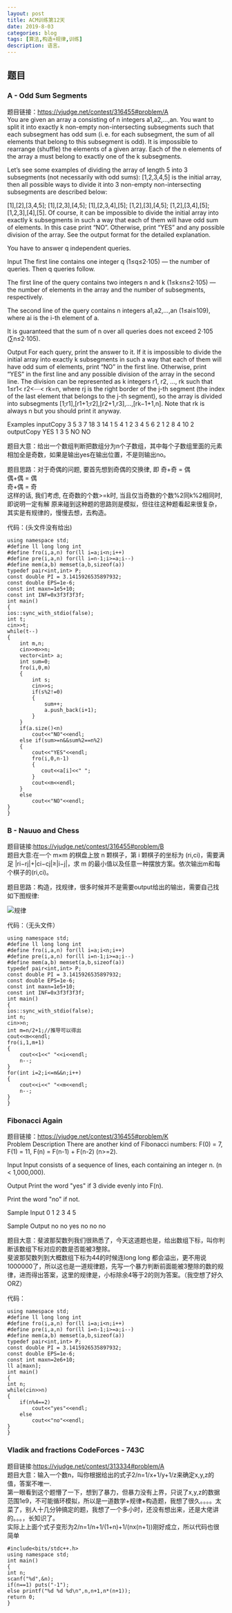 ```yaml
---
layout: post
title: ACM训练第12天
date: 2019-8-03
categories: blog
tags: [算法,构造+规律,训练]
description: 语言。
---
```


## 题目

### A - Odd Sum Segments 
题目链接：<https://vjudge.net/contest/316455#problem/A><br/>
You are given an array a consisting of n integers a1,a2,…,an. You want to split it into exactly k non-empty non-intersecting subsegments such that each subsegment has odd sum (i. e. for each subsegment, the sum of all elements that belong to this subsegment is odd). It is impossible to rearrange (shuffle) the elements of a given array. Each of the n elements of the array a must belong to exactly one of the k subsegments.

Let’s see some examples of dividing the array of length 5 into 3 subsegments (not necessarily with odd sums): [1,2,3,4,5] is the initial array, then all possible ways to divide it into 3 non-empty non-intersecting subsegments are described below:

[1],[2],[3,4,5];
[1],[2,3],[4,5];
[1],[2,3,4],[5];
[1,2],[3],[4,5];
[1,2],[3,4],[5];
[1,2,3],[4],[5].
Of course, it can be impossible to divide the initial array into exactly k subsegments in such a way that each of them will have odd sum of elements. In this case print “NO”. Otherwise, print “YES” and any possible division of the array. See the output format for the detailed explanation.

You have to answer q independent queries.

Input
The first line contains one integer q (1≤q≤2⋅105) — the number of queries. Then q queries follow.

The first line of the query contains two integers n and k (1≤k≤n≤2⋅105) — the number of elements in the array and the number of subsegments, respectively.

The second line of the query contains n integers a1,a2,…,an (1≤ai≤109), where ai is the i-th element of a.

It is guaranteed that the sum of n over all queries does not exceed 2⋅105 (∑n≤2⋅105).

Output
For each query, print the answer to it. If it is impossible to divide the initial array into exactly k subsegments in such a way that each of them will have odd sum of elements, print “NO” in the first line. Otherwise, print “YES” in the first line and any possible division of the array in the second line. The division can be represented as k integers r1, r2, …, rk such that 1≤r1< r2<⋯< rk=n, where rj is the right border of the j-th segment (the index of the last element that belongs to the j-th segment), so the array is divided into subsegments [1;r1],[r1+1;r2],[r2+1,r3],…,[rk−1+1,n]. Note that rk is always n but you should print it anyway.

Examples
inputCopy
3
5 3
7 18 3 14 1
5 4
1 2 3 4 5
6 2
1 2 8 4 10 2
outputCopy
YES
1 3 5
NO
NO

题目大意：给出一个数组判断把数组分为n个子数组，其中每个子数组里面的元素相加全是奇数，如果是输出yes在输出位置，不是则输出no。<br/>

题目思路：对于奇偶的问题, 要首先想到奇偶的交换律, 即
奇+奇 = 偶<br/>
偶+偶 = 偶<br/>
奇+偶 = 奇<br/>
这样的话, 我们考虑, 在奇数的个数>=k时, 当且仅当奇数的个数%2同k%2相同时, 即说明一定有解
原来碰到这种题的思路则是模拟，但往往这种题看起来很复杂，其实是有规律的，慢慢去想，去构造。

代码：(头文件没有给出)

    using namespace std;
    #define ll long long int
    #define fro(i,a,n) for(ll i=a;i<n;i++)
    #define pre(i,a,n) for(ll i=n-1;i>=a;i--)
    #define mem(a,b) memset(a,b,sizeof(a))
    typedef pair<int,int> P;
    const double PI = 3.1415926535897932;
    const double EPS=1e-6;
    const int maxn=1e5+10;
    const int INF=0x3f3f3f3f;
    int main()
    {
    ios::sync_with_stdio(false);
    int t;
    cin>>t;
    while(t--)
    {
        int m,n;
        cin>>m>>n;
        vector<int> a;
        int sum=0;
        fro(i,0,m)
        {
            int s;
            cin>>s;
            if(s%2!=0)
            {
                sum++;
                a.push_back(i+1);
            }
        }
        if(a.size()<n)
            cout<<"NO"<<endl;
        else if(sum>=n&&sum%2==n%2)
        {
            cout<<"YES"<<endl;
            fro(i,0,n-1)
            {
               cout<<a[i]<<" ";
            }
            cout<<m<<endl;
        }
        else
            cout<<"NO"<<endl;
    }
    }

### B - Nauuo and Chess 
题目链接:<https://vjudge.net/contest/316455#problem/B><br/>
题目大意:在一个 m×m 的棋盘上放 n 颗棋子，第 i 颗棋子的坐标为 (ri,ci)，需要满足 |ri−rj|+|ci−cj|≥|i−j|，求 m 的最小值以及任意一种摆放方案。依次输出m和每个棋子的(ri,ci)。<br/>


题目思路：构造，找规律，很多时候并不是需要output给出的输出，需要自己找<br>
如下图规律:

![规律](/img/cf1.jpg)

代码：（无头文件）

    using namespace std;
    #define ll long long int
    #define fro(i,a,n) for(ll i=a;i<n;i++)
    #define pre(i,a,n) for(ll i=n-1;i>=a;i--)
    #define mem(a,b) memset(a,b,sizeof(a))
    typedef pair<int,int> P;
    const double PI = 3.1415926535897932;
    const double EPS=1e-6;
    const int maxn=1e5+10;
    const int INF=0x3f3f3f3f;
    int main()
    {
    ios::sync_with_stdio(false);
    int n;
    cin>>n;
    int m=n/2+1;//推导可以得出
    cout<<m<<endl;
    fro(i,1,m+1)
    {
        cout<<1<<" "<<i<<endl;
        n--;
    }
    for(int i=2;i<=m&&n;i++)
    {
        cout<<i<<" "<<m<<endl;
        n--;
    }
    }

### Fibonacci Again
题目链接：<https://vjudge.net/contest/316455#problem/K><br/>
Problem Description
There are another kind of Fibonacci numbers: F(0) = 7, F(1) = 11, F(n) = F(n-1) + F(n-2) (n>=2).
 

Input
Input consists of a sequence of lines, each containing an integer n. (n < 1,000,000).
 

Output
Print the word "yes" if 3 divide evenly into F(n).

Print the word "no" if not.
 

Sample Input
0 1 2 3 4 5
 

Sample Output
no no yes no no no

题目大意：斐波那契数列我们很熟悉了，今天这道题也是，给出数组下标，叫你判断该数组下标对应的数是否能被3整除。<br/>
斐波那契数列到大概数组下标为44的时候连long long 都会溢出，更不用说1000000了，所以这也是一道规律题，先写一个暴力判断前面能被3整除的数的规律，进而得出答案，这里的规律是，小标除余4等于2的则为答案。（我空想了好久ORZ）<br/>

代码：

    using namespace std;
    #define ll long long int
    #define fro(i,a,n) for(ll i=a;i<n;i++)
    #define pre(i,a,n) for(ll i=n-1;i>=a;i--)
    #define mem(a,b) memset(a,b,sizeof(a))
    typedef pair<int,int> P;
    const double PI = 3.1415926535897932;
    const double EPS=1e-6;
    const int maxn=2e6+10;
    ll a[maxn];
    int main()
    {
    int n;
    while(cin>>n)
    {
        if(n%4==2)
            cout<<"yes"<<endl;
        else
            cout<<"no"<<endl;
    }
    }

### Vladik and fractions  CodeForces - 743C
题目链接:<https://vjudge.net/contest/313334#problem/A><br/>
题目大意：输入一个数n，叫你根据给出的式子2/n=1/x+1/y+1/z来确定x,y,z的值，答案不唯一.<br/>
第一眼看到这个题懵了一下，想到了暴力，但暴力没有上界，只说了x,y,z的数据范围1e9，不可能循环模拟，所以是一道数学+规律+构造题，我想了很久。。。。太菜了，别人十几分钟搞定的题，我想了一个多小时，还没有想出来，还是大佬讲的。。。，长知识了。<br/>
实际上上面个式子变形为2/n=1/n+1/(1+n)+1/(nx(n+1))刚好成立，所以代码也很简单<br/>

    #include<bits/stdc++.h>
    using namespace std;
    int main()
    {
    int n;
    scanf("%d",&n);
    if(n==1) puts("-1");
    else printf("%d %d %d\n",n,n+1,n*(n+1));
    return 0;
    }



